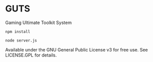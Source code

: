 # GUTS
Gaming Ultimate Toolkit System

    npm install

    node server.js

Available under the GNU General Public License v3 for free use. See LICENSE.GPL for details.

